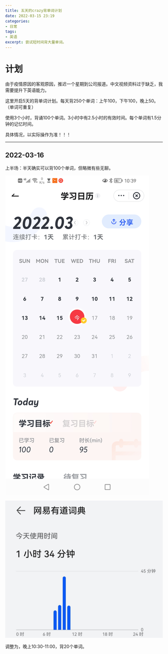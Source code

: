 ```yaml
---
title: 五天的crazy背单词计划
date: 2022-03-15 23:19
categories: 
- 日常
tags:
- 英语
excerpt: 尝试短时间背大量单词。
---
```


# 计划

由于疫情原因的客观原因，推迟一个星期到公司报道。中文视频资料过于缺乏，我需要提升下英语能力。

这里开启5天的背单词计划。每天背250个单词：上午100，下午100，晚上50。（单词可重复）

使用3个小时，背诵100个单词。3小时中有2.5小时的有效时间。每个单词有1.5分钟的记忆时间。

具体情况，以实际操作为准！！！

---

## 2022-03-16

上半场：半天确实可以背100个单词，但略微有些无聊。

![打卡](/images/五天的crazy背单词计划/打卡.jpg)

![时长](/images/五天的crazy背单词计划/时长.jpg)

调整为，晚上10:30-11:00，背20个单词。